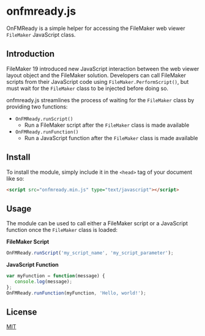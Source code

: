 # onfmready.js
 OnFMReady is a simple helper for accessing the FileMaker web viewer `FileMaker` JavaScript class.
 
## Introduction
 FileMaker 19 introduced new JavaScript interaction between the web viewer layout object and the FileMaker solution. Developers can call FileMaker scripts from their JavaScript code using `FileMaker.PerformScript()`, but must wait for the `FileMaker` class to be injected before doing so.
 
 onfmready.js streamlines the process of waiting for the `FileMaker` class by providing two functions:  
  * `OnFMReady.runScript()`
    * Run a FileMaker script after the `FileMaker` class is made available
  * `OnFMReady.runFunction()`
    * Run a JavaScript function after the `FileMaker` class is made available
    
## Install
 To install the module, simply include it in the `<head>` tag of your document like so:
 ```html
 <script src="onfmready.min.js" type="text/javascript"></script>
 ```
## Usage
 The module can be used to call either a FileMaker script or a JavaScript function once the `FileMaker` class is loaded:
 
 **FileMaker Script**
 ```javascript
 OnFMReady.runScript('my_script_name', 'my_script_parameter');
 ```
 **JavaScript Function**
 ```javascript
 var myFunction = function(message) {
 	console.log(message);
 };
 OnFMReady.runFunction(myFunction, 'Hello, world!');
 ```
## License
 [MIT](http://opensource.org/licenses/MIT)